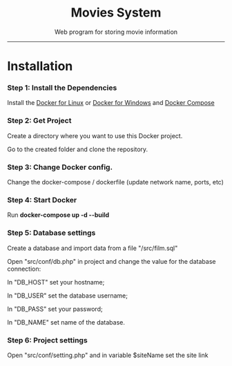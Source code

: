 <h1 align="center">Movies System</h1>
<p align="center">Web program for storing movie information</p>
<hr />

<h1>Installation</h1>

<h3>Step 1:  Install the Dependencies</h3>
<p>Install the <a href="https://docs.docker.com/engine/install/ubuntu/">Docker for Linux</a> or <a href="https://docs.docker.com/desktop/install/windows-install/">Docker for Windows</a> and <a href="https://docs.docker.com/compose/install/">Docker Compose</a></p>

<h3>Step 2: Get Project</h3>
<p>Сreate a directory where you want to use this Docker project.</p>
<p>Go to the created folder and clone the repository.</p>

<h3>Step 3: Change Docker config.</h3>
<p>Change the docker-compose / dockerfile (update network name, ports, etc)</p>

<h3>Step 4: Start Docker</h3>
<p>Run <b>docker-compose up -d --build</b></p>

<h3>Step 5: Database settings</h3>
<p>Create a database and import data from a file "/src/film.sql"</p>
<p>Open "src/conf/db.php" in project and change the value for the database connection:</p>
<p>In "DB_HOST" set your hostname;</p>
<p>In "DB_USER" set the database username;</p>
<p>In "DB_PASS" set your password;</p>
<p>In "DB_NAME" set name of the database.</p>

<h3>Step 6: Project settings</h3>
<p>Open "src/conf/setting.php" and in variable $siteName set the site link</p>